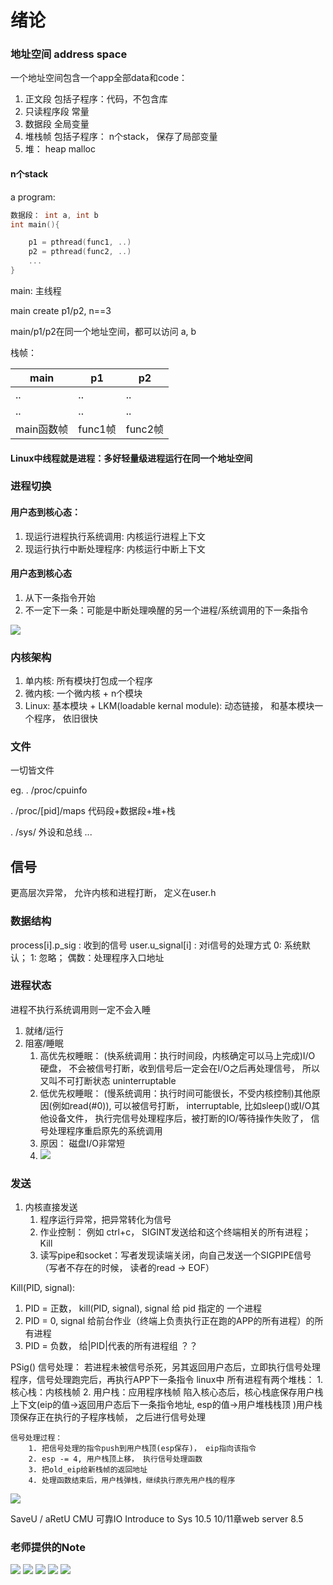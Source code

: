 # 绪论

### 地址空间 address space
一个地址空间包含一个app全部data和code：

1. 正文段  包括子程序：代码，不包含库
2. 只读程序段 常量
3. 数据段 全局变量
4. 堆栈帧 包括子程序： n个stack， 保存了局部变量
5. 堆： heap malloc

#### n个stack

a program:

```c
数据段： int a, int b
int main(){

    p1 = pthread(func1, ..)
    p2 = pthread(func2, ..)
    ...
}

```
main: 主线程

main create p1/p2,  n==3

main/p1/p2在同一个地址空间，都可以访问 a, b

栈帧：

main | p1 | p2
---|---|---
..|..|..
..|..|..
main函数帧|func1帧|func2帧

#### Linux中线程就是进程：多好轻量级进程运行在同一个地址空间


### 进程切换

#### 用户态到核心态：

1. 现运行进程执行系统调用: 内核运行进程上下文
2. 现运行执行中断处理程序: 内核运行中断上下文

#### 用户态到核心态

1. 从下一条指令开始
2. 不一定下一条：可能是中断处理唤醒的另一个进程/系统调用的下一条指令

![](thread_switch.jpeg)

### 内核架构

1. 单内核: 所有模块打包成一个程序
2. 微内核: 一个微内核 + n个模块
3. Linux: 基本模块 + LKM(loadable kernal module): 动态链接， 和基本模块一个程序， 依旧很快

### 文件

一切皆文件

eg. 
. /proc/cpuinfo   

. /proc/[pid]/maps 代码段+数据段+堆+栈  

. /sys/ 外设和总线 ...

## 信号

更高层次异常， 允许内核和进程打断， 定义在user.h

### 数据结构

process[i].p_sig : 收到的信号
user.u_signal[i] : 对i信号的处理方式 0: 系统默认； 1: 忽略； 偶数：处理程序入口地址

### 进程状态

进程不执行系统调用则一定不会入睡

1. 就绪/运行
2. 阻塞/睡眠
   1. 高优先权睡眠： (快系统调用：执行时间段，内核确定可以马上完成)I/O 硬盘， 不会被信号打断，收到信号后一定会在I/O之后再处理信号， 所以又叫不可打断状态 uninterruptable
   2. 低优先权睡眠： (慢系统调用：执行时间可能很长，不受内核控制)其他原因(例如read(#0)), 可以被信号打断， interruptable, 比如sleep()或I/O其他设备文件， 执行完信号处理程序后，被打断的IO/等待操作失败了， 信号处理程序重启原先的系统调用
   3. 原因： 磁盘I/O非常短
   4. ![](io_interrupt.jpeg)


### 发送

1. 内核直接发送
   1. 程序运行异常，把异常转化为信号
   2. 作业控制： 例如 ctrl+c， SIGINT发送给和这个终端相关的所有进程； Kill 
   3. 读写pipe和socket：写者发现读端关闭，向自己发送一个SIGPIPE信号 （写者不存在的时候， 读者的read -> EOF）

Kill(PID, signal):
   1. PID = 正数， kill(PID, signal), signal 给 pid 指定的 一个进程
   2. PID = 0,  signal 给前台作业（终端上负责执行正在跑的APP的所有进程）的所有进程
   3. PID = 负数， 给|PID|代表的所有进程组 ？？

PSig() 信号处理：
    若进程未被信号杀死，另其返回用户态后，立即执行信号处理程序，信号处理跑完后，再执行APP下一条指令
    linux中 所有进程有两个堆栈：
    1. 核心栈：内核栈帧
    2. 用户栈：应用程序栈帧
    陷入核心态后，核心栈底保存用户栈上下文(eip的值->返回用户态后下一条指令地址, esp的值->用户堆栈栈顶 )用户栈顶保存正在执行的子程序栈帧， 之后进行信号处理
    
    信号处理过程：
        1. 把信号处理的指令push到用户栈顶(esp保存)， eip指向该指令
        2. esp -= 4, 用户栈顶上移， 执行信号处理函数
        3. 把old_eip给新栈帧的返回地址
        4. 处理函数结束后，用户栈弹栈，继续执行原先用户栈的程序

![](process_sig.jpeg)

SaveU / aRetU CMU
可靠IO
Introduce to Sys 10.5 10/11章web server  8.5


### 老师提供的Note

![](note1.jpeg)
![](note2.jpeg)
![](note3.jpeg)
![](note4.jpeg)
![](note5.jpeg)
